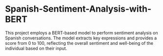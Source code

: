 # Spanish-Sentiment-Analysis-with-BERT
 This project employs a BERT-based model to perform sentiment analysis on Spanish conversations. The model extracts key expressions and provides a score from 0 to 100, reflecting the overall sentiment and well-being of the individual based on their input.
